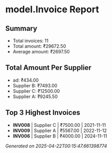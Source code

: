 # model.Invoice Report

## Summary
- Total invoices: 11
- Total amount: ₹29672.50
- Average amount: ₹2697.50

## Total Amount Per Supplier
- ad: ₹434.00
- Supplier B: ₹7493.00
- Supplier C: ₹12500.00
- Supplier A: ₹9245.50

## Top 3 Highest Invoices
- **INV008** | Supplier C | ₹7500.00 | 2021-11-11
- **INV009** | Supplier A | ₹5567.00 | 2022-11-12
- **INV006** | Supplier B | ₹4000.00 | 2024-11-11


*Generated on 2025-04-22T00:15:47.661398774*


